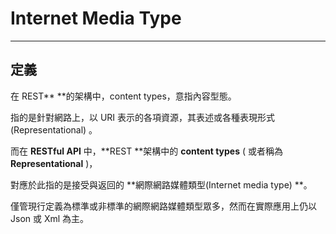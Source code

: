 # Internet Media Type

---

## 定義

在 REST** **的架構中，content types，意指內容型態。

指的是針對網路上，以 URI 表示的各項資源，其表述或各種表現形式\(Representational\) 。

而在 **RESTful API** 中，**REST **架構中的 **content types** \( 或者稱為 **Representational** \)，

對應於此指的是接受與返回的 **網際網路媒體類型\(Internet media type\) **。

僅管現行定義為標準或非標準的網際網路媒體類型眾多，然而在實際應用上仍以 Json 或 Xml 為主。

